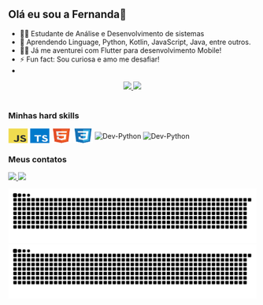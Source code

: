 ## Olá eu sou a Fernanda👋

- 👩‍🎓 Estudante de Análise e Desenvolvimento de sistemas
- 🌱 Aprendendo Linguage, Python, Kotlin, JavaScript, Java, entre outros.
- 🚵‍♀️ Já me aventurei com Flutter para desenvolvimento Mobile!
- ⚡ Fun fact: Sou curiosa e amo me desafiar!
- 
<div align="center">
  <a href="https://github.com/fernanda2003">
    <img height="180em" src="https://github-readme-stats.vercel.app/api?username=fernanda2003&show_icons=true&theme=rose&include_all_commits=true"/>
    <img height="180em" src="https://github-readme-stats.vercel.app/api/top-langs/?username=fernanda2003&layout=compact&langs_count=8&theme=rose"/>
    
  </a>
</div>

<div style="display: inline_block"><br>
  <h3> Minhas hard skills </h3>
  <img align="center" alt="Dev-Js" height="30" width="40" src="https://raw.githubusercontent.com/devicons/devicon/master/icons/javascript/javascript-original.svg"/>
  <img align="center" alt="Dev-Ts" height="30" width="40" src="https://raw.githubusercontent.com/devicons/devicon/master/icons/typescript/typescript-original.svg"/>
 <!--  <img align="center" alt="Dev-React" height="30" width="40" src="https://raw.githubusercontent.com/devicons/devicon/master/icons/react/react-original.svg"/> -->
  <img align="center" alt="Dev-HTML" height="30" width="40" src="https://raw.githubusercontent.com/devicons/devicon/master/icons/html5/html5-original.svg"/>
  <img align="center" alt="Dev-CSS" height="30" width="40" src="https://raw.githubusercontent.com/devicons/devicon/master/icons/css3/css3-original.svg"/>
  <img align="center" alt="Dev-Python" height="30" width="40"  src="https://cdn.jsdelivr.net/gh/devicons/devicon@latest/icons/python/python-original.svg" />
  <img align="center" alt="Dev-Python" height="30" width="40"  src="https://cdn.jsdelivr.net/gh/devicons/devicon@latest/icons/java/java-original.svg" />         
          
</div>
<h3> Meus contatos </h3>
<div>
  <a href="mailto:fernandafigueiredo962@gmail.com">
    <img src="https://img.shields.io/badge/-Gmail-%23333?style=for-the-badge&logo=gmail&logoColor=white"/>
  </a>
  <a href="fernanda-figueiredo-b4243a1bb" target="_blank">
    <img src="https://img.shields.io/badge/-LinkedIn-%230077B5?style=for-the-badge&logo=linkedin&logoColor=white"/>
  </a>

  ![Snake animation](https://github.com/fernanda2003/fernanda2003/blob/output/github-contribution-grid-snake-dark.svg)
  ![Snake animation](https://github.com/fernanda2003/fernanda2003/blob/output/github-contribution-grid-snake.svg)
</div>
